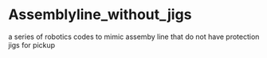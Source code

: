 # Assemblyline_without_jigs
a series of robotics codes to mimic assemby line that do not have protection jigs for pickup
